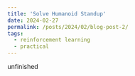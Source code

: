 ```yaml
---
title: 'Solve Humanoid Standup'
date: 2024-02-27
permalink: /posts/2024/02/blog-post-2/
tags:
  - reinforcement learning
  - practical
---
```


unfinished